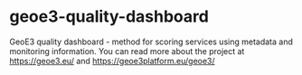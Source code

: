 # geoe3-quality-dashboard
GeoE3 quality dashboard - method for scoring services using metadata and monitoring information. You can read more about the project at https://geoe3.eu/ and https://geoe3platform.eu/geoe3/
